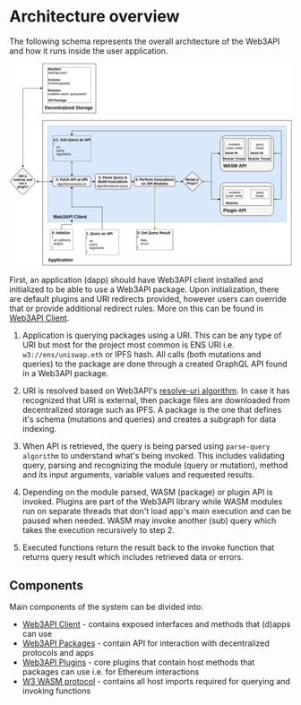 # Architecture overview
The following schema represents the overall architecture of the Web3API and how it runs inside the user application.

![Architecture](../assets/Architecture.png)

First, an application (dapp) should have Web3API client installed and initialized to be able to use a Web3API package.
Upon initialization, there are default plugins and URI redirects provided, however users can override that or provide additional redirect rules.
More on this can be found in [Web3API Client](../components/Web3API_Client.md).

1. Application is querying packages using a URI. This can be any type of URI but most for the project most common is ENS URI i.e. `w3://ens/uniswap.eth` or IPFS hash.
All calls (both mutations and queries) to the package are done through a created GraphQL API found in a Web3API package.

2. URI is resolved based on Web3API's [resolve-uri algorithm](../components/Web3API_Client.md#). In case it has recognized that URI is external, then package files are downloaded from decentralized storage such as IPFS.
A package is the one that defines it's schema (mutations and queries) and creates a subgraph for data indexing.

3. When API is retrieved, the query is being parsed using `parse-query algorithm` to understand what's being invoked.
This includes validating query, parsing and recognizing the module (query or mutation), method and its input arguments, variable values and requested results.

4. Depending on the module parsed, WASM (package) or plugin API is invoked. Plugins are part of the Web3API library while WASM modules run on separate threads that don't load app's main execution and can be paused when needed.
WASM may invoke another (sub) query which takes the execution recursively to step 2. 

5. Executed functions return the result back to the invoke function that returns query result which includes retrieved data or errors.  


## Components

Main components of the system can be divided into:
- [Web3API Client](../components/Web3API_Client.md) - contains exposed interfaces and methods that (d)apps can use 
- [Web3API Packages](../components/Web3API_Package.md) - contain API for interaction with decentralized protocols and apps
- [Web3API Plugins](../components/Web3API_Plugins.md) - core plugins that contain host methods that packages can use i.e. for Ethereum interactions
- [W3 WASM protocol](../components/WASM_protocol.md) - contains all host imports required for querying and invoking functions

 
